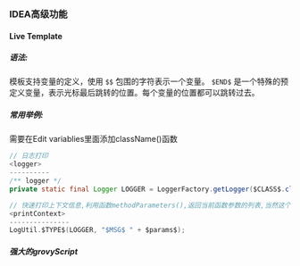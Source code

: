 ### IDEA高级功能

#### Live Template

##### 语法:

模板支持变量的定义，使用 `$$` 包围的字符表示一个变量。 `$END$` 是一个特殊的预定义变量，表示光标最后跳转的位置。每个变量的位置都可以跳转过去。 

##### 常用举例:

需要在Edit variablies里面添加className()函数

```java
// 日志打印
<logger>
----------
/** logger */
private static final Logger LOGGER = LoggerFactory.getLogger($CLASS$.class);
```

```java
// 快速打印上下文信息,利用函数methodParameters(),返回当前函数参数的列表,当然这个列表不能直接使用,需要结合groovyScript进行转化
<printContext>
---------------
LogUtil.$TYPE$(LOGGER, "$MSG$ " + $params$);
```





##### 强大的grovyScript
